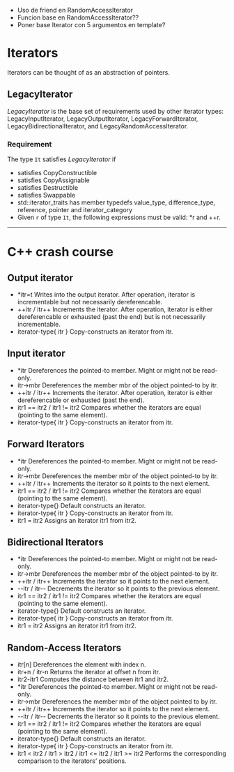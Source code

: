 - Uso de friend en RandomAccessIterator
- Funcion base en RandomAccessIterator??
- Poner base Iterator con 5 argumentos en template?

# Iterators
Iterators can be thought of as an abstraction of pointers.

## LegacyIterator
_LegacyIterator_ is the base set of requirements used by other iterator types: LegacyInputIterator, LegacyOutputIterator, LegacyForwardIterator, LegacyBidirectionalIterator, and LegacyRandomAccessIterator.

### Requirement
The type `It` satisfies _LegacyIterator_ if
- satisfies CopyConstructible
- satisfies CopyAssignable
- satisfies Destructible
- satisfies Swappable
- std::iterator_traits<It> has member typedefs value_type, difference_type, reference, pointer and iterator_category
- Given `r` of type `It`, the following expressions must be valid: *r and ++r.


--------
# C++ crash course
## Output iterator
- *itr=t	Writes into the output iterator. After operation, iterator is incrementable but not necessarily dereferencable.
- ++itr / itr++	Increments the iterator. After operation, iterator is either dereferencable or exhausted (past the end) but is not necessarily incrementable.
- iterator-type{ itr }	Copy-constructs an iterator from itr.

## Input iterator
- *itr	Dereferences the pointed-to member. Might or might not be read-only.
- itr->mbr	Dereferences the member mbr of the object pointed-to by itr.
- ++itr / itr++	Increments the iterator. After operation, iterator is either dereferencable or exhausted (past the end).
- itr1 == itr2 / itr1 != itr2	Compares whether the iterators are equal (pointing to the same element).
- iterator-type{ itr }	Copy-constructs an iterator from itr.

## Forward Iterators
- *itr	Dereferences the pointed-to member. Might or might not be read-only.
- itr->mbr	Dereferences the member mbr of the object pointed-to by itr.
- ++itr / itr++	Increments the iterator so it points to the next element.
- itr1 == itr2 / itr1 != itr2	Compares whether the iterators are equal (pointing to the same element).
- iterator-type{}	Default constructs an iterator.
- iterator-type{ itr }	Copy-constructs an iterator from itr.
- itr1 = itr2	Assigns an iterator itr1 from itr2.

## Bidirectional Iterators
- *itr	Dereferences the pointed-to member. Might or might not be read-only.
- itr->mbr	Dereferences the member mbr of the object pointed-to by itr.
- ++itr / itr++	Increments the iterator so it points to the next element.
- --itr / itr--	Decrements the iterator so it points to the previous element.
- itr1 == itr2 / itr1 != itr2	Compares whether the iterators are equal (pointing to the same element).
- iterator-type{}	Default constructs an iterator.
- iterator-type{ itr }	Copy-constructs an iterator from itr.
- itr1 = itr2	Assigns an iterator itr1 from itr2.

## Random-Access Iterators
- itr[n]	Dereferences the element with index n.
- itr+n / itr-n	Returns the iterator at offset n from itr.
- itr2-itr1	Computes the distance between itr1 and itr2.
- *itr	Dereferences the pointed-to member. Might or might not be read-only.
- itr->mbr	Dereferences the member mbr of the object pointed to by itr.
- ++itr / itr++	Increments the iterator so it points to the next element.
- --itr / itr--	Decrements the iterator so it points to the previous element.
- itr1 == itr2 / itr1 != itr2	Compares whether the iterators are equal (pointing to the same element).
- iterator-type{}	Default constructs an iterator.
- iterator-type{ itr }	Copy-constructs an iterator from itr.
- itr1 < itr2 / itr1 > itr2 / itr1 <= itr2 / itr1 >= itr2	Performs the corresponding comparison to the iterators’ positions.
